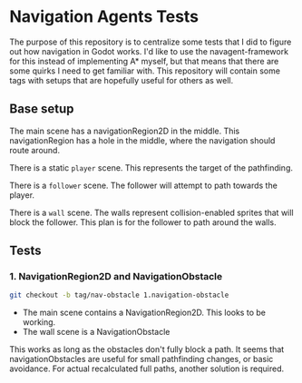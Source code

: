 # Navigation Agents Tests

The purpose of this repository is to centralize some tests that I did to figure out how navigation in Godot works.
I'd like to use the navagent-framework for this instead of implementing A* myself, but that means that there are some quirks I need to get familiar with.
This repository will contain some tags with setups that are hopefully useful for others as well. 

## Base setup
The main scene has a navigationRegion2D in the middle.
This navigationRegion has a hole in the middle, where the navigation should route around.

There is a static `player` scene.
This represents the target of the pathfinding. 

There is a `follower` scene.
The follower will attempt to path towards the player.

There is a `wall` scene.
The walls represent collision-enabled sprites that will block the follower.
This plan is for the follower to path around the walls. 

## Tests

### 1. NavigationRegion2D and NavigationObstacle

```sh
git checkout -b tag/nav-obstacle 1.navigation-obstacle
```

- The main scene contains a NavigationRegion2D. This looks to be working.
- The wall scene is a NavigationObstacle

This works as long as the obstacles don't fully block a path.
It seems that navigationObstacles are useful for small pathfinding changes, or basic avoidance.
For actual recalculated full paths, another solution is required. 
